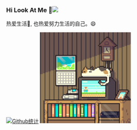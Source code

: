 <!--
**niushuai233/niushuai233** is a ✨ _special_ ✨ repository because its `README.md` (this file) appears on your GitHub profile.

Here are some ideas to get you started:

- 🔭 I’m currently working on ...
- 🌱 I’m currently learning ...
- 👯 I’m looking to collaborate on ...
- 🤔 I’m looking for help with ...
- 💬 Ask me about ...
- 📫 How to reach me: ...
- 😄 Pronouns: ...
- ⚡ Fun fact: ...
-->

### Hi Look At Me 👋![](https://komarev.com/ghpvc/?username=niushuai233&color=brightgreen)

热爱生活🌱, 也热爱努力生活的自己。😄

[![Github统计](https://github-readme-stats.vercel.app/api?username=niushuai233&show_icons=true&line_height=32)](https://github.com/niushuai233)
<img src="https://raw.githubusercontent.com/shuzijun/shuzijun/master/pc.gif" width="245" height="245" alt=""/>

